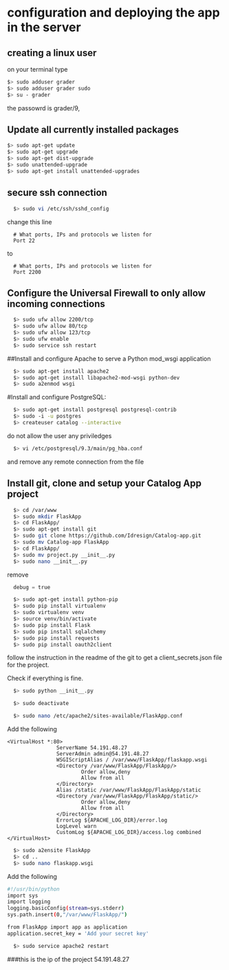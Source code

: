 # configuration and deploying the app in the server

## creating a linux user

on your terminal type
  ```bash
  $> sudo adduser grader
  $> sudo adduser grader sudo
  $> su - grader
  ```
  
  the passowrd is grader/9,
## Update all currently installed packages
  
  ```bash
  $> sudo apt-get update
  $> sudo apt-get upgrade
  $> sudo apt-get dist-upgrade
  $> sudo unattended-upgrade
  $> sudo apt-get install unattended-upgrades
  ```
## secure ssh connection

```bash
  $> sudo vi /etc/ssh/sshd_config
  ```
  
  change this line
  
  ```vim
    # What ports, IPs and protocols we listen for
    Port 22
  ```
  
  to
  
  ```vim
    # What ports, IPs and protocols we listen for
    Port 2200
  ```

## Configure the Universal Firewall to only allow incoming connections

  ```bash
    $> sudo ufw allow 2200/tcp
    $> sudo ufw allow 80/tcp
    $> sudo ufw allow 123/tcp
    $> sudo ufw enable
    $> sudo service ssh restart
  ```
  
##Install and configure Apache to serve a Python mod_wsgi application

  ```bash
    $> sudo apt-get install apache2
    $> sudo apt-get install libapache2-mod-wsgi python-dev
    $> sudo a2enmod wsgi
  ```

#Install and configure PostgreSQL:
  ```bash
    $> sudo apt-get install postgresql postgresql-contrib
    $> sudo -i -u postgres
    $> createuser catalog --interactive
  ```
  
  do not allow the user any priviledges
  
  ```bash
    $> vi /etc/postgresql/9.3/main/pg_hba.conf
  ```
  
  and remove any remote connection from the file
  
## Install git, clone and setup your Catalog App project 

  ```bash
    $> cd /var/www 
    $> sudo mkdir FlaskApp
    $> cd FlaskApp/
    $> sudo apt-get install git 
    $> sudo git clone https://github.com/Idresign/Catalog-app.git 
    $> sudo mv Catalog-app FlaskApp
    $> cd FlaskApp/
    $> sudo mv project.py __init__.py
    $> sudo nano __init__.py 
  ``` 

remove
  ```python
    debug = true
  ```
  
  ```bash
    $> sudo apt-get install python-pip 
    $> sudo pip install virtualenv 
    $> sudo virtualenv venv
    $> source venv/bin/activate
    $> sudo pip install Flask 
    $> sudo pip install sqlalchemy
    $> sudo pip install requests
    $> sudo pip install oauth2client
  ```
    
follow the instruction in the readme of the git to get a client_secrets.json file for the project.

Check if everything is fine.

```bash
  $> sudo python __init__.py
  ``` 

```bash
  $> sudo deactivate
  ```

```bash
  $> sudo nano /etc/apache2/sites-available/FlaskApp.conf
  ```
Add the following

```
<VirtualHost *:80>
                ServerName 54.191.48.27 
                ServerAdmin admin@54.191.48.27
                WSGIScriptAlias / /var/www/FlaskApp/flaskapp.wsgi
                <Directory /var/www/FlaskApp/FlaskApp/>
                        Order allow,deny
                        Allow from all
                </Directory>
                Alias /static /var/www/FlaskApp/FlaskApp/static
                <Directory /var/www/FlaskApp/FlaskApp/static/>
                        Order allow,deny
                        Allow from all
                </Directory>
                ErrorLog ${APACHE_LOG_DIR}/error.log
                LogLevel warn
                CustomLog ${APACHE_LOG_DIR}/access.log combined
</VirtualHost>
```

```bash
  $> sudo a2ensite FlaskApp
  $> cd ..
  $> sudo nano flaskapp.wsgi
  ```

Add the following

```bash
#!/usr/bin/python
import sys
import logging
logging.basicConfig(stream=sys.stderr)
sys.path.insert(0,"/var/www/FlaskApp/")

from FlaskApp import app as application
application.secret_key = 'Add your secret key'
```
```bash
  $> sudo service apache2 restart
  ```

###this is the ip of the project 54.191.48.27
